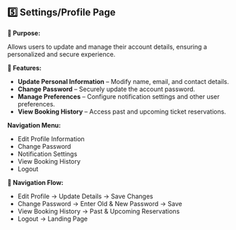 ## 5️⃣ Settings/Profile Page

**🔹 Purpose:**

Allows users to update and manage their account details, ensuring a personalized and secure experience.

**🔹 Features:**

- **Update Personal Information** – Modify name, email, and contact details.
- **Change Password** – Securely update the account password.
- **Manage Preferences** – Configure notification settings and other user preferences.
- **View Booking History** – Access past and upcoming ticket reservations.

**Navigation Menu:**
- Edit Profile Information
- Change Password
- Notification Settings
- View Booking History
- Logout
    
**🔹 Navigation Flow:**

- Edit Profile → Update Details → Save Changes
- Change Password → Enter Old & New Password → Save
- View Booking History → Past & Upcoming Reservations
- Logout → Landing Page

